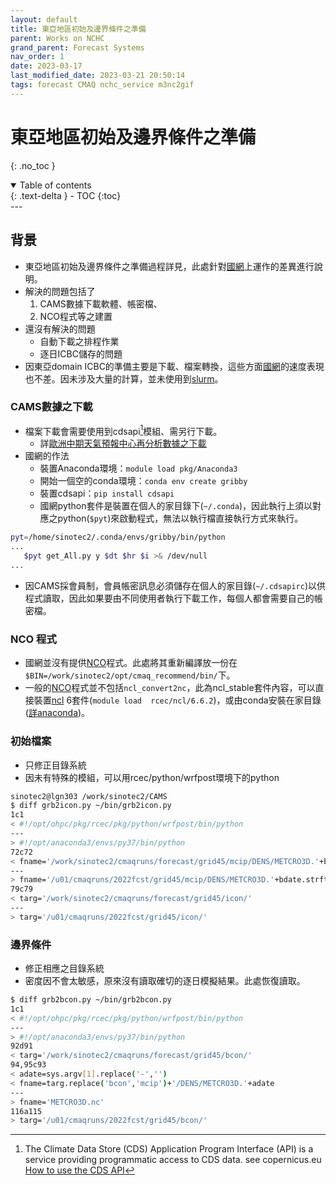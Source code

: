 ```yaml
---
layout: default
title: 東亞地區初始及邊界條件之準備
parent: Works on NCHC
grand_parent: Forecast Systems
nav_order: 1
date: 2023-03-17
last_modified_date: 2023-03-21 20:50:14
tags: forecast CMAQ nchc_service m3nc2gif
---
```


# 東亞地區初始及邊界條件之準備

{: .no_toc }

<details open markdown="block">
  <summary>
    Table of contents
  </summary>
  {: .text-delta }
- TOC
{:toc}
</details>
---

## 背景

- 東亞地區初始及邊界條件之準備過程詳見，此處針對[國網][nchc]上運作的差異進行說明。
- 解決的問題包括了
  1. CAMS數據下載軟體、帳密檔、
  2. NCO程式等之建置
- 還沒有解決的問題
  - 自動下載之排程作業
  - 逐日ICBC儲存的問題
- 因東亞domain ICBC的準備主要是下載、檔案轉換，這些方面[國網][nchc]的速度表現也不差。因未涉及大量的計算，並未使用到[slurm][slurm]。

### CAMS數據之下載

- 檔案下載會需要使用到cdsapi[^3]模組、需另行下載。
  - 詳[歐洲中期天氣預報中心再分析數據之下載](../../AQana/GAQuality/ECMWF_rean/EC_ReAna.md)
- 國網的作法
  - 裝置Anaconda環境：`module load pkg/Anaconda3`
  - 開始一個空的conda環境：`conda env create gribby`
  - 裝置cdsapi：`pip install cdsapi`
  - 國網python套件是裝置在個人的家目錄下(`~/.conda`)，因此執行上須以對應之python(`$pyt`)來啟動程式，無法以執行檔直接執行方式來執行。

```bash
pyt=/home/sinotec2/.conda/envs/gribby/bin/python
...
   $pyt get_All.py y $dt $hr $i >& /dev/null
...
```

- 因CAMS採會員制，會員帳密訊息必須儲存在個人的家目錄(`~/.cdsapirc`)以供程式讀取，因此如果要由不同使用者執行下載工作，每個人都會需要自己的帳密檔。

### NCO 程式

- 國網並沒有提供[NCO][nco]程式。此處將其重新編譯放一份在`$BIN=/work/sinotec2/opt/cmaq_recommend/bin/`下。
- 一般的[NCO][nco]程式並不包括`ncl_convert2nc`，此為ncl_stable套件內容，可以直接裝置[ncl][ncl] 6套件(`module load  rcec/ncl/6.6.2`)，或由conda安裝在家目錄([詳anaconda](https://anaconda.org/conda-forge/ncl))。

### 初始檔案

- 只修正目錄系統
- 因未有特殊的模組，可以用rcec/python/wrfpost環境下的python

```bash
sinotec2@lgn303 /work/sinotec2/CAMS
$ diff grb2icon.py ~/bin/grb2icon.py
1c1
< #!/opt/ohpc/pkg/rcec/pkg/python/wrfpost/bin/python
---
> #!/opt/anaconda3/envs/py37/bin/python
72c72
< fname='/work/sinotec2/cmaqruns/forecast/grid45/mcip/DENS/METCRO3D.'+bdate.strftime('%Y%m%d')
---
> fname='/u01/cmaqruns/2022fcst/grid45/mcip/DENS/METCRO3D.'+bdate.strftime('%Y%m%d')
79c79
< targ='/work/sinotec2/cmaqruns/forecast/grid45/icon/'
---
> targ='/u01/cmaqruns/2022fcst/grid45/icon/'
```

### 邊界條件

- 修正相應之目錄系統
- 密度因不會太敏感，原來沒有讀取確切的逐日模擬結果。此處恢復讀取。

```bash
$ diff grb2bcon.py ~/bin/grb2bcon.py
1c1
< #!/opt/ohpc/pkg/rcec/pkg/python/wrfpost/bin/python
---
> #!/opt/anaconda3/envs/py37/bin/python
92d91
< targ='/work/sinotec2/cmaqruns/forecast/grid45/bcon/'
94,95c93
< adate=sys.argv[1].replace('-','')
< fname=targ.replace('bcon','mcip')+'/DENS/METCRO3D.'+adate
---
> fname='METCRO3D.nc'
116a115
> targ='/u01/cmaqruns/2022fcst/grid45/bcon/'
```

[^3]: The Climate Data Store (CDS) Application Program Interface (API) is a service providing programmatic access to CDS data. see copernicus.eu [How to use the CDS API](https://cds.climate.copernicus.eu/api-how-to)

[nchc]: https://iservice.nchc.org.tw/nchc_service/nchc_service_twn3_hpc.php "國研院國網中心台灣杉三號(Taiwania 3)為國內提供開放服務申請的最大CPU高速計算主機(2021年)，擁有900個計算節點。"

[slurm]: ../../GridModels/TWNEPA_RecommCMAQ/module_slurm.md#slurm-commands "slurm-commands"
[nco]: https://github.com/nco/nco "NCO NetCDF Operators@github"
[ncl]: https://www.ncl.ucar.edu/ "NCAR Command Language"

